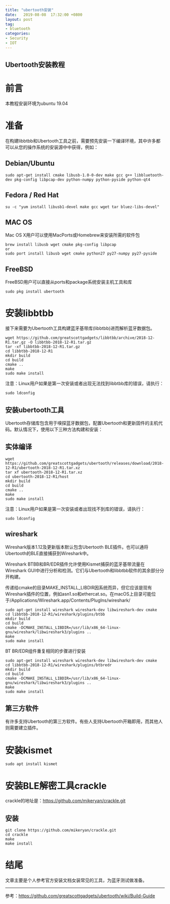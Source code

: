 ```yaml
---
title: "ubertooth安装"
date:   2019-08-08  17:32:00 +0800
layout: post
tag:
- bluetooth
categories:
- Security
- IOT
---
```


Ubertooth安装教程
------
# 前言
本教程安装环境为ubuntu 19.04
# 准备
在构建libbtbb和Ubertooth工具之前，需要预先安装一下编译环境，其中许多都可以从您的操作系统的安装源中中获得，例如：
## Debian/Ubuntu
```
sudo apt-get install cmake libusb-1.0-0-dev make gcc g++ libbluetooth-dev pkg-config libpcap-dev python-numpy python-pyside python-qt4
```
## Fedora / Red Hat
```
su -c "yum install libusb1-devel make gcc wget tar bluez-libs-devel"
```
## MAC OS
Mac OS X用户可以使用MacPorts或Homebrew来安装所需的软件包
```
brew install libusb wget cmake pkg-config libpcap
or
sudo port install libusb wget cmake python27 py27-numpy py27-pyside
```
## FreeBSD
FreeBSD用户可以直接从ports和package系统安装主机工具和库
```
sudo pkg install ubertooth
```
# 安装libbtbb
接下来需要为Ubertooth工具构建蓝牙基带库(libbtbb)进而解析蓝牙数据包。
```
wget https://github.com/greatscottgadgets/libbtbb/archive/2018-12-R1.tar.gz -O libbtbb-2018-12-R1.tar.gz
tar -xf libbtbb-2018-12-R1.tar.gz
cd libbtbb-2018-12-R1
mkdir build
cd build
cmake ..
make
sudo make install
```
注意：Linux用户如果是第一次安装或者出现无法找到libbtbb库的错误，请执行：
```
sudo ldconfig
```

## 安装ubertooth工具
Ubertooth存储库包含用于嗅探蓝牙数据包，配置Ubertooth和更新固件的主机代码。默认情况下，使用以下三种方法构建和安装：

## 实体编译
```
wget https://github.com/greatscottgadgets/ubertooth/releases/download/2018-12-R1/ubertooth-2018-12-R1.tar.xz
tar xf ubertooth-2018-12-R1.tar.xz
cd ubertooth-2018-12-R1/host
mkdir build
cd build
cmake ..
make
sudo make install
```
注意：Linux用户如果是第一次安装或者出现找不到库的错误，请执行：
```
sudo ldconfig
```

## wireshark
Wireshark版本1.12及更新版本默认包含Ubertooth BLE插件。也可以通将Ubertooth的BLE直接捕获到Wireshark中。

Wireshark BTBB和BR/EDR插件允许使用Kismet捕获的蓝牙基带流量在Wireshark GUI中进行分析和检测。它们与Ubertooth和libbtbb软件的其余部分分开构建。

传递给cmake的目录MAKE_INSTALL_LIBDIR因系统而异，但它应该是现有Wireshark插件的位置，例如asn1.so和ethercat.so。在macOS上目录可能位于/Applications/Wireshark.app/Contents/PlugIns/wireshark/
```
sudo apt-get install wireshark wireshark-dev libwireshark-dev cmake
cd libbtbb-2018-12-R1/wireshark/plugins/btbb
mkdir build
cd build
cmake -DCMAKE_INSTALL_LIBDIR=/usr/lib/x86_64-linux-gnu/wireshark/libwireshark3/plugins ..
make
sudo make install
```
BT BR/EDR组件重复相同的步骤进行安装
```
sudo apt-get install wireshark wireshark-dev libwireshark-dev cmake
cd libbtbb-2018-12-R1/wireshark/plugins/btbredr
mkdir build
cd build
cmake -DCMAKE_INSTALL_LIBDIR=/usr/lib/x86_64-linux-gnu/wireshark/libwireshark3/plugins ..
make
sudo make install
```
## 第三方软件
有许多支持Ubertooth的第三方软件。有些人支持Ubertooth开箱即用，而其他人则需要建立插件。
# 安装kismet
```
sudo apt install kismet
```
# 安装BLE解密工具crackle
crackle的地址是：https://github.com/mikeryan/crackle.git
## 安装
```
git clone https://github.com/mikeryan/crackle.git
cd crackle
make
make install
```

# 结尾
文章主要是个人参考官方安装文档女装常见的工具，为蓝牙测试做准备。

------
参考：https://github.com/greatscottgadgets/ubertooth/wiki/Build-Guide
